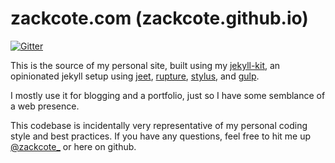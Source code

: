 zackcote.com (zackcote.github.io)
==========

[![Gitter](https://badges.gitter.im/Join%20Chat.svg)](https://gitter.im/zackcote/zackcote.github.io?utm_source=badge&utm_medium=badge&utm_campaign=pr-badge&utm_content=badge)

This is the source of my personal site, built using my [jekyll-kit](https://github.com/zackcote/jekyll-kit), an opinionated jekyll setup using [jeet](), [rupture](), [stylus](), and [gulp]().

I mostly use it for blogging and a portfolio, just so I have some semblance of a web presence.

This codebase is incidentally very representative of my personal coding style and best practices. If you have any questions, feel free to hit me up [@zackcote_](https://twitter.com/zackcote_) or here on github.